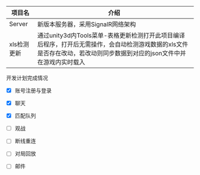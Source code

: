 |  项目名   | 介绍  |
|-|-|
| Server  | 新版本服务器，采用SignalR网络架构 |
|xls检测更新|通过unity3d内Tools菜单-表格更新检测打开此项目编译后程序，打开后无需操作，会自动检测游戏数据的xls文件是否存在改动，若改动则同步数据到对应的json文件中并在游戏内实时载入|

开发计划完成情况
- [x] 账号注册与登录
- [x] 聊天 
- [x] 匹配队列
- [ ] 观战
- [ ] 断线重连
- [ ] 对局回放
- [ ] 邮件

